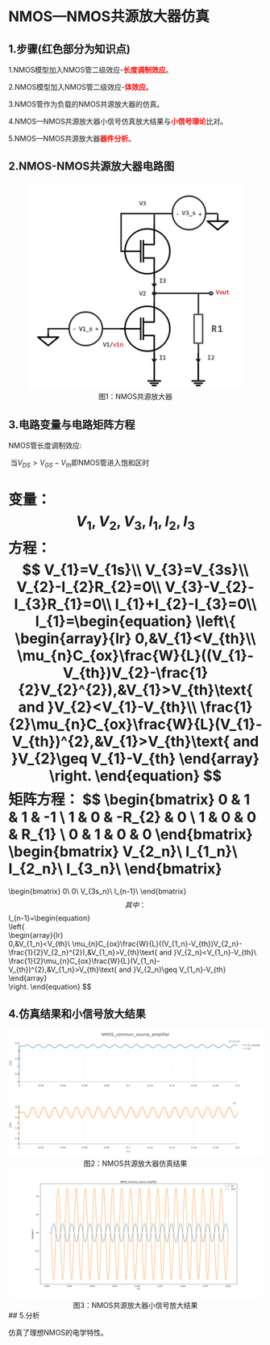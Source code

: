 # NMOS—NMOS共源放大器仿真

## 1.步骤(红色部分为知识点)

1.NMOS模型加入NMOS管二级效应-<strong style="color:red;">长度调制效应</strong>。

2.NMOS模型加入NMOS管二级效应-<strong style="color:red;">体效应</strong>。

3.NMOS管作为负载的NMOS共源放大器的仿真。

4.NMOS—NMOS共源放大器小信号仿真放大结果与<strong style="color:red;">小信号理论</strong>比对。

5.NMOS—NMOS共源放大器<strong style="color:red;">器件分析</strong>。

## 2.NMOS-NMOS共源放大器电路图

<div>
	<center>
	<img src="circuit_schematic/NMOS_common_source_amplifier_NMOS_diode_type_load.PNG"
        alt="图片无法显示"
		style="zoom:60%"/>
	<br>
	图1：NMOS共源放大器
	</center>
</div>


## 3.电路变量与电路矩阵方程

NMOS管长度调制效应:

​		当$V_{DS}>V_{GS}-V_{th}$即NMOS管进入饱和区时



变量：
$$
V_{1},V_{2},V_{3},I_{1},I_{2},I_{3}
$$
方程：
$$
V_{1}=V_{1s}\\
V_{3}=V_{3s}\\
V_{2}-I_{2}R_{2}=0\\
V_{3}-V_{2}-I_{3}R_{1}=0\\
I_{1}+I_{2}-I_{3}=0\\
I_{1}=\begin{equation}  
\left\{  
             \begin{array}{lr}  
             0,&V_{1}<V_{th}\\
			 \mu_{n}C_{ox}\frac{W}{L}((V_{1}-V_{th})V_{2}-\frac{1}{2}V_{2}^{2}),&V_{1}>V_{th}\text{ and }V_{2}<V_{1}-V_{th}\\
			 \frac{1}{2}\mu_{n}C_{ox}\frac{W}{L}(V_{1}-V_{th})^{2},&V_{1}>V_{th}\text{ and }V_{2}\geq V_{1}-V_{th}
             \end{array}  
\right.
\end{equation}
$$
矩阵方程：
$$
\begin{bmatrix}
0 & 1 & 1 & -1 \\
1 & 0 & -R_{2} & 0 \\
1 & 0 & 0 & R_{1} \\
0 & 1 & 0 & 0
\end{bmatrix}
\begin{bmatrix}
V_{2_n}\\
I_{1_n}\\
I_{2_n}\\
I_{3_n}\\
\end{bmatrix}
=
\begin{bmatrix}
0\\
0\\
V_{3s_n}\\
I_{n-1}\\
\end{bmatrix}
$$
其中：
$$
I_{n-1}=\begin{equation}  
\left\{  
             \begin{array}{lr}  
             0,&V_{1_n}<V_{th}\\
			 \mu_{n}C_{ox}\frac{W}{L}((V_{1_n}-V_{th})V_{2_n}-\frac{1}{2}V_{2_n}^{2}),&V_{1_n}>V_{th}\text{ and }V_{2_n}<V_{1_n}-V_{th}\\
			 \frac{1}{2}\mu_{n}C_{ox}\frac{W}{L}(V_{1_n}-V_{th})^{2},&V_{1_n}>V_{th}\text{ and }V_{2_n}\geq V_{1_n}-V_{th}
             \end{array}  
\right.
\end{equation}
$$

## 4.仿真结果和小信号放大结果

<div>
	<center>
	<img src="result/simulation_result.PNG"
        alt="图片无法显示"
		style="zoom:60%"/>
	<br>
	图2：NMOS共源放大器仿真结果
	</center>
</div>

<div>
	<center>
	<img src="result/amplified_result.png"
        alt="图片无法显示"
		style="zoom:60%"/>
	<br>
	图3：NMOS共源放大器小信号放大结果
	</center>
</div>
## 5.分析

仿真了理想NMOS的电学特性。
